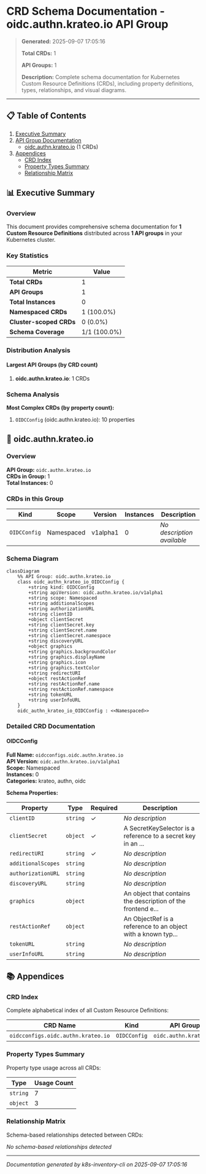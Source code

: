 # CRD Schema Documentation - oidc.authn.krateo.io API Group

> **Generated:** 2025-09-07 17:05:16
> 
> **Total CRDs:** 1
> 
> **API Groups:** 1
> 
> **Description:** Complete schema documentation for Kubernetes Custom Resource Definitions (CRDs), including property definitions, types, relationships, and visual diagrams.

---

## 📋 Table of Contents

1. [Executive Summary](#-executive-summary)
2. [API Group Documentation](#-api-group-documentation)
   - [oidc.authn.krateo.io](#oidcauthnkrateoio) (1 CRDs)
3. [Appendices](#-appendices)
   - [CRD Index](#crd-index)
   - [Property Types Summary](#property-types-summary)
   - [Relationship Matrix](#relationship-matrix)

## 📊 Executive Summary

### Overview

This document provides comprehensive schema documentation for **1 Custom Resource Definitions** distributed across **1 API groups** in your Kubernetes cluster.

### Key Statistics

| Metric | Value |
|--------|-------|
| **Total CRDs** | 1 |
| **API Groups** | 1 |
| **Total Instances** | 0 |
| **Namespaced CRDs** | 1 (100.0%) |
| **Cluster-scoped CRDs** | 0 (0.0%) |
| **Schema Coverage** | 1/1 (100.0%) |

### Distribution Analysis

#### Largest API Groups (by CRD count)

1. **oidc.authn.krateo.io**: 1 CRDs

### Schema Analysis

**Most Complex CRDs (by property count):**

1. `OIDCConfig` (oidc.authn.krateo.io): 10 properties


## 📁 oidc.authn.krateo.io

### Overview

**API Group:** `oidc.authn.krateo.io`  
**CRDs in Group:** 1  
**Total Instances:** 0

### CRDs in this Group

| Kind | Scope | Version | Instances | Description |
|------|-------|---------|-----------|-------------|
| `OIDCConfig` | Namespaced | v1alpha1 | 0 | *No description available* |

### Schema Diagram

```mermaid
classDiagram
    %% API Group: oidc.authn.krateo.io
    class oidc_authn_krateo_io_OIDCConfig {
        +string kind: OIDCConfig
        +string apiVersion: oidc.authn.krateo.io/v1alpha1
        +string scope: Namespaced
        +string additionalScopes
        +string authorizationURL
        +string clientID
        +object clientSecret
        +string clientSecret.key
        +string clientSecret.name
        +string clientSecret.namespace
        +string discoveryURL
        +object graphics
        +string graphics.backgroundColor
        +string graphics.displayName
        +string graphics.icon
        +string graphics.textColor
        +string redirectURI
        +object restActionRef
        +string restActionRef.name
        +string restActionRef.namespace
        +string tokenURL
        +string userInfoURL
    }
    oidc_authn_krateo_io_OIDCConfig : <<Namespaced>>
```
### Detailed CRD Documentation

#### OIDCConfig

**Full Name:** `oidcconfigs.oidc.authn.krateo.io`  
**API Version:** `oidc.authn.krateo.io/v1alpha1`  
**Scope:** Namespaced  
**Instances:** 0  
**Categories:** krateo, authn, oidc  

**Schema Properties:**

| Property | Type | Required | Description |
|----------|------|----------|-------------|
| `clientID` | `string` | ✓ | *No description* |
| `clientSecret` | `object` | ✓ | A SecretKeySelector is a reference to a secret key in an ... |
| `redirectURI` | `string` | ✓ | *No description* |
| `additionalScopes` | `string` |  | *No description* |
| `authorizationURL` | `string` |  | *No description* |
| `discoveryURL` | `string` |  | *No description* |
| `graphics` | `object` |  | An object that contains the description of the frontend e... |
| `restActionRef` | `object` |  | An ObjectRef is a reference to an object with a known typ... |
| `tokenURL` | `string` |  | *No description* |
| `userInfoURL` | `string` |  | *No description* |




## 📚 Appendices

### CRD Index

Complete alphabetical index of all Custom Resource Definitions:

| CRD Name | Kind | API Group | Scope | Instances |
|----------|------|-----------|-------|-----------|
| `oidcconfigs.oidc.authn.krateo.io` | `OIDCConfig` | `oidc.authn.krateo.io` | Namespaced | 0 |

### Property Types Summary

Property type usage across all CRDs:

| Type | Usage Count |
|------|-------------|
| `string` | 7 |
| `object` | 3 |

### Relationship Matrix

Schema-based relationships detected between CRDs:

*No schema-based relationships detected*


---

*Documentation generated by k8s-inventory-cli on 2025-09-07 17:05:16*